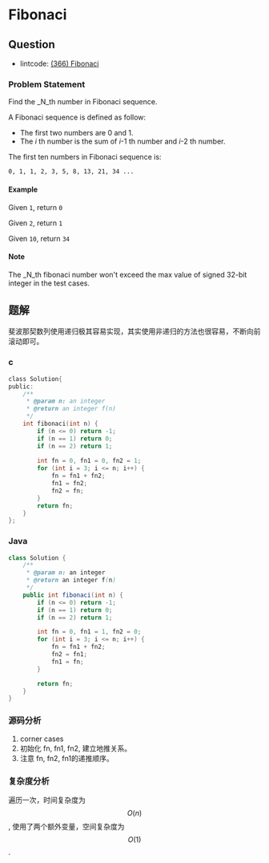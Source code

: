 # Fibonaci

## Question

- lintcode: [(366) Fibonaci](http://www.lintcode.com/en/problem/fibonaci/)

### Problem Statement

Find the _N_th number in Fibonaci sequence.

A Fibonaci sequence is defined as follow:

  * The first two numbers are 0 and 1.
  * The _i_ th number is the sum of _i_-1 th number and _i_-2 th number.

The first ten numbers in Fibonaci sequence is:

`0, 1, 1, 2, 3, 5, 8, 13, 21, 34 ...`

#### Example

Given `1`, return `0`

Given `2`, return `1`

Given `10`, return `34`

#### Note

The _N_th fibonaci number won't exceed the max value of signed 32-bit integer
in the test cases.

## 题解

斐波那契数列使用递归极其容易实现，其实使用非递归的方法也很容易，不断向前滚动即可。

### c
```c
class Solution{
public:
    /**
     * @param n: an integer
     * @return an integer f(n)
     */
    int fibonaci(int n) {
        if (n <= 0) return -1;
        if (n == 1) return 0;
        if (n == 2) return 1;
        
        int fn = 0, fn1 = 0, fn2 = 1;
        for (int i = 3; i <= n; i++) {
            fn = fn1 + fn2;
            fn1 = fn2;
            fn2 = fn;
        }
        return fn;
    }
};
```

### Java

```java
class Solution {
    /**
     * @param n: an integer
     * @return an integer f(n)
     */
    public int fibonaci(int n) {
        if (n <= 0) return -1;
        if (n == 1) return 0;
        if (n == 2) return 1;

        int fn = 0, fn1 = 1, fn2 = 0;
        for (int i = 3; i <= n; i++) {
            fn = fn1 + fn2;
            fn2 = fn1;
            fn1 = fn;
        }

        return fn;
    }
}
```

### 源码分析

1. corner cases
2. 初始化 fn, fn1, fn2, 建立地推关系。
3. 注意 fn, fn2, fn1的递推顺序。

### 复杂度分析

遍历一次，时间复杂度为 $$O(n)$$, 使用了两个额外变量，空间复杂度为 $$O(1)$$.
